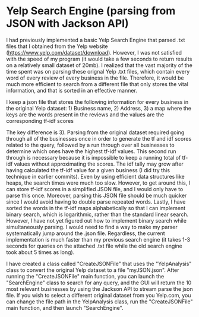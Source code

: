 # Yelp Search Engine (parsing from JSON with Jackson API)
I had previously implemented a basic Yelp Search Engine that parsed .txt files that I obtained from the Yelp website (https://www.yelp.com/dataset/download). However, I was not satisfied with the speed of my program (it would take a few seconds to return results on a relatively small dataset of 20mb). I realized that the vast majority of the time spent was on parsing these orignal Yelp .txt files, which contain every word of every review of every business in the file. Therefore, it would be much more efficient to search  from a different file that only stores the vital information, and that is sorted in an effective manner.

I keep a json file that stores the following information for every business in the original Yelp dataset: 1) Business name, 2) Address, 3) a map where the keys are the words present in the reviews and the values are the corresponding tf-idf scores

The key difference is 3). Parsing from the original dataset required going through all of the businesses once in order to generate the tf and idf scores related to the query, followed by a run through over all businesses to determine which ones have the highest tf-idf values. This second run through is necessary because it is impossible to keep a running total of tf-idf values without approximating the scores. The idf tally may grow after having calculated the tf-idf value for a given business (I did try this technique in earlier commits). Even by using efficient data structures like heaps, the search times were much too slow. However, to get around this, I can store tf-idf scores in a simplified JSON file, and I would only have to parse this once. Moreover, parsing this JSON file should be much quicker since I would avoid having to double parse repeated words. Lastly, I have sorted the words in the tf-idf maps alphabetically so that I can implement binary search, which is logarithmic, rather than the standard linear search. However, I have not yet figured out how to implement binary search while simultaneously parsing. I would need to find a way to make my parser systematically jump around the .json file. Regardless, the current implementation is much faster than my previous search engine (it takes 1-3 seconds for queries on the attached .txt file while the old search engine took about 5 times as long). 

I have created a class called "CreateJSONFile" that uses the "YelpAnalysis" class to convert the original Yelp dataset to a file "myJSON.json". After running the "CreateJSONFile" main function, you can launch the "SearchEngine" class to search for any query, and the GUI will return the 10 most relevant businesses by using the Jackson API to stream parse the json file. If you wish to select a different original dataset from you Yelp.com, you can change the file path in the YelpAnalysis class, run the "CreateJSONFile" main function, and then launch "SearchEngine". 

